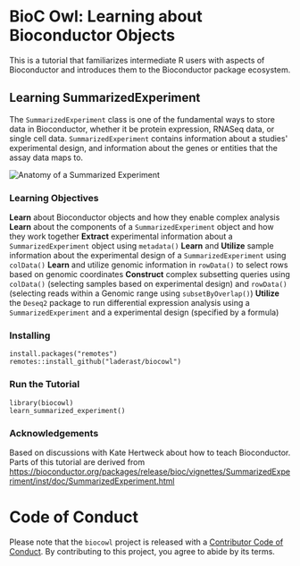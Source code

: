 # BioC Owl: Learning about Bioconductor Objects

This is a tutorial that familiarizes intermediate R users with aspects of Bioconductor and introduces them to the Bioconductor package ecosystem. 

## Learning SummarizedExperiment

The `SummarizedExperiment` class is one of the fundamental ways to store data in Bioconductor, whether it be protein expression, RNASeq data, or single cell data. `SummarizedExperiment` contains information about a studies' experimental design, and information about the genes or entities that the assay data maps to.

![Anatomy of a Summarized Experiment](inst/learning_summarized_experiment/images/summ_exp)


### Learning Objectives

**Learn** about Bioconductor objects and how they enable complex analysis
**Learn** about the components of a `SummarizedExperiment` object and how they work together
**Extract** experimental information about a `SummarizedExperiment` object using `metadata()`
**Learn** and **Utilize** sample information about the experimental design of a `SummarizedExperiment` using `colData()`
**Learn** and utilize genomic information in `rowData()` to select rows based on genomic coordinates
**Construct** complex subsetting queries using `colData()` (selecting samples based on experimental design) and `rowData()` (selecting reads within a Genomic range using `subsetByOverlap()`)
**Utilize** the `Deseq2` package to run differential expression analysis using a `SummarizedExperiment` and a experimental design (specified by a formula)


### Installing

```
install.packages("remotes")
remotes::install_github("laderast/biocowl")

```

### Run the Tutorial

```
library(biocowl)
learn_summarized_experiment()
```

### Acknowledgements

Based on discussions with Kate Hertweck about how to teach Bioconductor. Parts of this tutorial are derived from https://bioconductor.org/packages/release/bioc/vignettes/SummarizedExperiment/inst/doc/SummarizedExperiment.html


# Code of Conduct
  
Please note that the `biocowl` project is released with a [Contributor Code of Conduct](https://contributor-covenant.org/version/2/0/CODE_OF_CONDUCT.html). By contributing to this project, you agree to abide by its terms.

